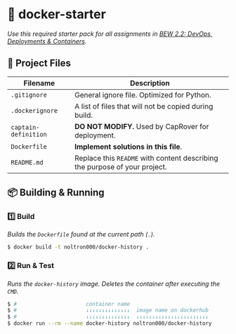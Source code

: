 # 🐳 docker-starter
*Use this required starter pack for all assignments in [BEW 2.2: DevOps, Deployments &amp; Containers](https://make.sc/bew2.2).*

## 📂 Project Files
| Filename | Description |
| -------- | ----------- |
| `.gitignore` | General ignore file. Optimized for Python. |
| `.dockerignore` | A list of files that will not be copied during build. |
| `captain-definition` | **DO NOT MODIFY.** Used by CapRover for deployment. |
| `Dockerfile` | **Implement solutions in this file**. |
| `README.md` | Replace this `README` with content describing the purpose of your project. |

## 📦 Building & Running

### 1️⃣ Build
*Builds the `Dockerfile` found at the current path (`.`).*
```bash
$ docker build -t noltron000/docker-history .
```

### 2️⃣ Run & Test
*Runs the `docker-history` image. Deletes the container after executing the `CMD`.*
```bash
$ #                      container name
$ #                      ↓↓↓↓↓↓↓↓↓↓↓↓↓↓  image name on dockerhub
$ #                      ↓↓↓↓↓↓↓↓↓↓↓↓↓↓  ↓↓↓↓↓↓↓↓↓↓↓↓↓↓↓↓↓↓↓↓↓↓↓
$ docker run --rm --name docker-history noltron000/docker-history
```
